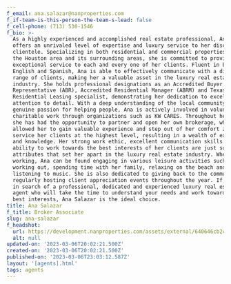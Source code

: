 ```yaml
---
f_email: ana.salazar@nanproperties.com
f_if-team-is-this-person-the-team-s-lead: false
f_cell-phone: (713) 530-1546
f_bio: >-
  As a highly experienced and accomplished real estate professional, Ana Salazar
  offers an unrivaled level of expertise and luxury service to her discerning
  clientele. Specializing in both residential and commercial properties within
  the Houston area and its surrounding areas, she is committed to providing
  exceptional service to each and every one of her clients. Fluent in both
  English and Spanish, Ana is able to effectively communicate with a diverse
  range of clients, making her a valuable asset in the luxury real estate
  industry. She holds professional designations as an Accredited Buyer's
  Representative (ABR), Accredited Residential Manager (ABRM) and Texas
  Residential Leasing specialist, demonstrating her dedication to excellence and
  attention to detail. With a deep understanding of the local community and a
  genuine passion for helping people, Ana is actively involved in volunteer and
  charitable work through organizations such as KW CARES. Throughout her career,
  she has had the opportunity to partner and open her own brokerage, which has
  allowed her to gain valuable experience and step out of her comfort zone to
  service her clients at the highest level, resulting in a wealth of experience
  and knowledge. Her strong work ethic, excellent communication skills and
  ability to work towards the best interests of her clients are just some of the
  attributes that set her apart in the luxury real estate industry. When not
  working, Ana can be found engaging in various leisure activities such as
  working out, spending time with her family, relaxing on the beach and
  listening to music. She is also dedicated to giving back to the community and
  regularly hosting client appreciation events throughout the year. If you are
  in search of a professional, dedicated and experienced luxury real estate
  agent who will take the time to understand your needs and work towards your
  best interests, Ana Salazar is the ideal choice.
title: Ana Salazar
f_title: Broker Associate
slug: ana-salazar
f_headshot:
  url: https://development.nanproperties.com/assets/external/640646cb2cd2af6e37e3ea9e_ana.webp
  alt: null
updated-on: '2023-03-06T20:02:21.500Z'
created-on: '2023-03-06T20:02:21.500Z'
published-on: '2023-03-06T23:03:12.587Z'
layout: '[agents].html'
tags: agents
---
```



